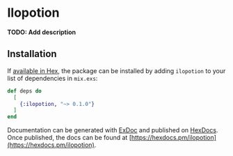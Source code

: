 # Ilopotion

**TODO: Add description**

## Installation

If [available in Hex](https://hex.pm/docs/publish), the package can be installed
by adding `ilopotion` to your list of dependencies in `mix.exs`:

```elixir
def deps do
  [
    {:ilopotion, "~> 0.1.0"}
  ]
end
```

Documentation can be generated with [ExDoc](https://github.com/elixir-lang/ex_doc)
and published on [HexDocs](https://hexdocs.pm). Once published, the docs can
be found at [https://hexdocs.pm/ilopotion](https://hexdocs.pm/ilopotion).

